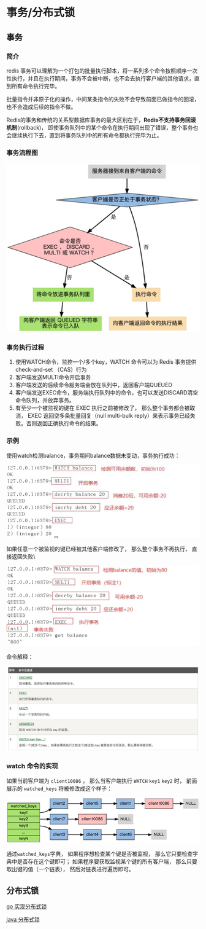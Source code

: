 # 事务/分布式锁

## 事务

### 简介

redis 事务可以理解为一个打包的批量执行脚本，将一系列多个命令按照顺序一次性执行，并且在执行期间，事务不会被中断，也不会去执行客户端的其他请求，直到所有命令执行完毕。

批量指令并非原子化的操作，中间某条指令的失败不会导致前面已做指令的回滚，也不会造成后续的指令不做。

Redis的事务和传统的关系型数据库事务的最大区别在于，**Redis不支持事务回滚机制**(rollback)， 即使事务队列中的某个命令在执行期间出现了错误，整个事务也会继续执行下去，直到将事务队列中的所有命令都执行完毕为止。

### 事务流程图

![](../../.gitbook/assets/transaction-1.png)

### 事务执行过程

1. 使用WATCH命令，监控一个/多个key，WATCH 命令可以为 Redis 事务提供 check-and-set （CAS）行为
2. 客户端发送MULTI命令开启事务
3. 客户端发送的后续命令服务端会放在队列中，返回客户端QUEUED
4. 客户端发送EXEC命令，服务端执行队列中的命令，也可以发送DISCARD清空命令队列，并放弃事务。
5. 有至少一个被监视的键在 EXEC 执行之前被修改了， 那么整个事务都会被取消， EXEC 返回空多条批量回复（null multi-bulk reply）来表示事务已经失败。否则返回正确执行命令的结果。

### 示例

使用watch检测balance，事务期间balance数据未变动，事务执行成功：

![](../../.gitbook/assets/transaction-2.png)

如果任意一个被监视的键已经被其他客户端修改了， 那么整个事务不再执行， 直接返回失败\\

![](<../../.gitbook/assets/transaction-3 (1).png>)

命令解释：

![](../../.gitbook/assets/transaction-4.png)

### watch 命令的实现

如果当前客户端为 `client10086` ， 那么当客户端执行 `WATCH` `key1` `key2` 时， 前面展示的 `watched_keys` 将被修改成这个样子：

![](../../.gitbook/assets/transaction-5.png)

通过`watched_keys`字典， 如果程序想检查某个键是否被监视， 那么它只要检查字典中是否存在这个键即可； 如果程序要获取监视某个键的所有客户端， 那么只要取出键的值（一个链表）， 然后对链表进行遍历即可。

## 分布式锁

[go 实现分布式锁](https://chai2010.cn/advanced-go-programming-book/ch6-cloud/ch6-02-lock.html)

[java 分布式锁](https://juejin.cn/post/6844903688088059912)
